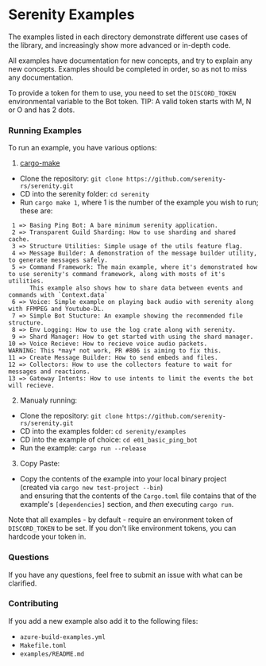 # Serenity Examples

The examples listed in each directory demonstrate different use cases of the
library, and increasingly show more advanced or in-depth code.

All examples have documentation for new concepts, and try to explain any new
concepts. Examples should be completed in order, so as not to miss any
documentation.

To provide a token for them to use, you need to set the `DISCORD_TOKEN`
environmental variable to the Bot token.
TIP: A valid token starts with M, N or O and has 2 dots.

### Running Examples

To run an example, you have various options:

1. [cargo-make](https://lib.rs/crates/cargo-make)
- Clone the repository: `git clone https://github.com/serenity-rs/serenity.git`
- CD into the serenity folder: `cd serenity`
- Run `cargo make 1`, where 1 is the number of the example you wish to run; these are:
```
 1 => Basing Ping Bot: A bare minimum serenity application.
 2 => Transparent Guild Sharding: How to use sharding and shared cache.
 3 => Structure Utilities: Simple usage of the utils feature flag.
 4 => Message Builder: A demonstration of the message builder utility, to generate messages safely.
 5 => Command Framework: The main example, where it's demonstrated how to use serenity's command framework, along with mosts of it's utilities.
      This example also shows how to share data between events and commands with `Context.data`
 6 => Voice: Simple example on playing back audio with serenity along with FFMPEG and Youtube-DL.
 7 => Simple Bot Stucture: An example showing the recommended file structure.
 8 => Env Logging: How to use the log crate along with serenity.
 9 => Shard Manager: How to get started with using the shard manager.
10 => Voice Recieve: How to recieve voice audio packets.
WARNING: This *may* not work, PR #806 is aiming to fix this.
11 => Create Message Builder: How to send embeds and files.
12 => Collectors: How to use the collectors feature to wait for messages and reactions.
13 => Gateway Intents: How to use intents to limit the events the bot will recieve.
```

2. Manualy running:
- Clone the repository: `git clone https://github.com/serenity-rs/serenity.git`
- CD into the examples folder: `cd serenity/examples`
- CD into the example of choice: `cd e01_basic_ping_bot`
- Run the example: `cargo run --release`

3. Copy Paste:
- Copy the contents of the example into your local binary project\
(created via `cargo new test-project --bin`)\
and ensuring that the contents of the `Cargo.toml` file contains that
of the example's `[dependencies]` section, and _then_ executing `cargo run`.

Note that all examples - by default - require an environment token of
`DISCORD_TOKEN` to be set. If you don't like environment tokens, you can
hardcode your token in.

### Questions

If you have any questions, feel free to submit an issue with what can be
clarified.

### Contributing

If you add a new example also add it to the following files:
- `azure-build-examples.yml`
- `Makefile.toml`
- `examples/README.md`
